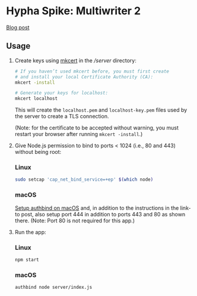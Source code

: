 # Hypha Spike: Multiwriter 2

[Blog post](https://ar.al/2019/02/01/hypha-spike-multiwriter-2/)

## Usage

1. Create keys using [mkcert](https://github.com/FiloSottile/mkcert) in the _/server_ directory:

    ```bash
    # If you haven’t used mkcert before, you must first create
    # and install your local Certificate Authority (CA):
    mkcert -install

    # Generate your keys for localhost:
    mkcert localhost
    ```

    This will create the `localhost.pem` and `localhost-key.pem` files used by the server to create a TLS connection.

    (Note: for the certificate to be accepted without warning, you must restart your browser after running `mkcert -install`.)

2. Give Node.js permission to bind to ports < 1024 (i.e., 80 and 443) without being root:

    ### Linux

    ```bash
    sudo setcap 'cap_net_bind_service=+ep' $(which node)
    ```

    ### macOS

    [Setup authbind on macOS](https://medium.com/@steve.mu.dev/setup-authbind-on-mac-os-6aee72cb828) and, in addition to the instructions in the link-to post, also setup port 444 in addition to ports 443 and 80 as shown there. (Note: Port 80 is not required for this app.)

3. Run the app:

    ### Linux

    ```bash
    npm start
    ```

    ### macOS

    ```bash
    authbind node server/index.js
    ```
